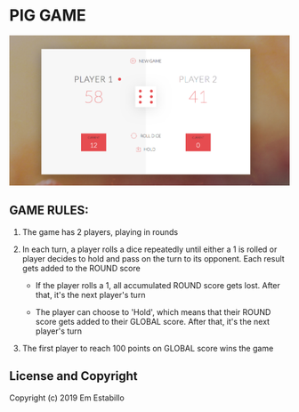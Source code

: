 # PIG GAME

![emestabillo-pig-game](pig-game.png)

## GAME RULES:

1. The game has 2 players, playing in rounds
2. In each turn, a player rolls a dice repeatedly until either a 1 is rolled or player decides to hold and pass on the turn to its opponent. Each result gets added to the ROUND score

   * If the player rolls a 1, all accumulated ROUND score gets lost. After that, it's the next player's turn

   * The player can choose to 'Hold', which means that their ROUND score gets added to their GLOBAL score. After that, it's the next player's turn

3. The first player to reach 100 points on GLOBAL score wins the game

## License and Copyright

Copyright (c) 2019 Em Estabillo